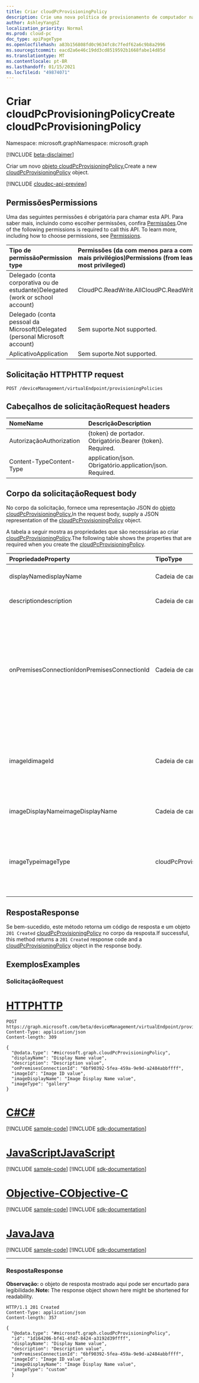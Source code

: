```yaml
---
title: Criar cloudPcProvisioningPolicy
description: Crie uma nova política de provisionamento de computador na nuvem.
author: AshleyYangSZ
localization_priority: Normal
ms.prod: cloud-pc
doc_type: apiPageType
ms.openlocfilehash: a83b156808fd0c9634fc8c7fedf62a6c9b8a2996
ms.sourcegitcommit: eacd2a6e46c19dd3cd8519592b1668fabe14d85d
ms.translationtype: MT
ms.contentlocale: pt-BR
ms.lasthandoff: 01/15/2021
ms.locfileid: "49874071"
---
```

# <a name="create-cloudpcprovisioningpolicy"></a><span data-ttu-id="51c6e-103">Criar cloudPcProvisioningPolicy</span><span class="sxs-lookup"><span data-stu-id="51c6e-103">Create cloudPcProvisioningPolicy</span></span>

<span data-ttu-id="51c6e-104">Namespace: microsoft.graph</span><span class="sxs-lookup"><span data-stu-id="51c6e-104">Namespace: microsoft.graph</span></span>

[!INCLUDE [beta-disclaimer](../../includes/beta-disclaimer.md)]

<span data-ttu-id="51c6e-105">Criar um novo [objeto cloudPcProvisioningPolicy.](../resources/cloudpcprovisioningpolicy.md)</span><span class="sxs-lookup"><span data-stu-id="51c6e-105">Create a new [cloudPcProvisioningPolicy](../resources/cloudpcprovisioningpolicy.md) object.</span></span>

[!INCLUDE [cloudpc-api-preview](../../includes/cloudpc-api-preview.md)]

## <a name="permissions"></a><span data-ttu-id="51c6e-106">Permissões</span><span class="sxs-lookup"><span data-stu-id="51c6e-106">Permissions</span></span>

<span data-ttu-id="51c6e-p101">Uma das seguintes permissões é obrigatória para chamar esta API. Para saber mais, incluindo como escolher permissões, confira [Permissões](/graph/permissions-reference).</span><span class="sxs-lookup"><span data-stu-id="51c6e-p101">One of the following permissions is required to call this API. To learn more, including how to choose permissions, see [Permissions](/graph/permissions-reference).</span></span>

|<span data-ttu-id="51c6e-109">Tipo de permissão</span><span class="sxs-lookup"><span data-stu-id="51c6e-109">Permission type</span></span>|<span data-ttu-id="51c6e-110">Permissões (da com menos para a com mais privilégios)</span><span class="sxs-lookup"><span data-stu-id="51c6e-110">Permissions (from least to most privileged)</span></span>|
|:---|:---|
|<span data-ttu-id="51c6e-111">Delegado (conta corporativa ou de estudante)</span><span class="sxs-lookup"><span data-stu-id="51c6e-111">Delegated (work or school account)</span></span>|<span data-ttu-id="51c6e-112">CloudPC.ReadWrite.All</span><span class="sxs-lookup"><span data-stu-id="51c6e-112">CloudPC.ReadWrite.All</span></span>|
|<span data-ttu-id="51c6e-113">Delegado (conta pessoal da Microsoft)</span><span class="sxs-lookup"><span data-stu-id="51c6e-113">Delegated (personal Microsoft account)</span></span>|<span data-ttu-id="51c6e-114">Sem suporte.</span><span class="sxs-lookup"><span data-stu-id="51c6e-114">Not supported.</span></span>|
|<span data-ttu-id="51c6e-115">Aplicativo</span><span class="sxs-lookup"><span data-stu-id="51c6e-115">Application</span></span>|<span data-ttu-id="51c6e-116">Sem suporte.</span><span class="sxs-lookup"><span data-stu-id="51c6e-116">Not supported.</span></span>|

## <a name="http-request"></a><span data-ttu-id="51c6e-117">Solicitação HTTP</span><span class="sxs-lookup"><span data-stu-id="51c6e-117">HTTP request</span></span>

<!-- {
  "blockType": "ignored"
}
-->

``` http
POST /deviceManagement/virtualEndpoint/provisioningPolicies
```

## <a name="request-headers"></a><span data-ttu-id="51c6e-118">Cabeçalhos de solicitação</span><span class="sxs-lookup"><span data-stu-id="51c6e-118">Request headers</span></span>

| <span data-ttu-id="51c6e-119">Nome</span><span class="sxs-lookup"><span data-stu-id="51c6e-119">Name</span></span>          | <span data-ttu-id="51c6e-120">Descrição</span><span class="sxs-lookup"><span data-stu-id="51c6e-120">Description</span></span>                |
| :------------ | :------------------------  |
| <span data-ttu-id="51c6e-121">Autorização</span><span class="sxs-lookup"><span data-stu-id="51c6e-121">Authorization</span></span> | <span data-ttu-id="51c6e-p102">{token} de portador. Obrigatório.</span><span class="sxs-lookup"><span data-stu-id="51c6e-p102">Bearer {token}. Required.</span></span>  |
| <span data-ttu-id="51c6e-124">Content-Type</span><span class="sxs-lookup"><span data-stu-id="51c6e-124">Content-Type</span></span>  | <span data-ttu-id="51c6e-p103">application/json. Obrigatório.</span><span class="sxs-lookup"><span data-stu-id="51c6e-p103">application/json. Required.</span></span>|

## <a name="request-body"></a><span data-ttu-id="51c6e-127">Corpo da solicitação</span><span class="sxs-lookup"><span data-stu-id="51c6e-127">Request body</span></span>

<span data-ttu-id="51c6e-128">No corpo da solicitação, fornece uma representação JSON do [objeto cloudPcProvisioningPolicy.](../resources/cloudpcprovisioningpolicy.md)</span><span class="sxs-lookup"><span data-stu-id="51c6e-128">In the request body, supply a JSON representation of the [cloudPcProvisioningPolicy](../resources/cloudpcprovisioningpolicy.md) object.</span></span>

<span data-ttu-id="51c6e-129">A tabela a seguir mostra as propriedades que são necessárias ao criar [cloudPcProvisioningPolicy](../resources/cloudpcprovisioningpolicy.md).</span><span class="sxs-lookup"><span data-stu-id="51c6e-129">The following table shows the properties that are required when you create the [cloudPcProvisioningPolicy](../resources/cloudpcprovisioningpolicy.md).</span></span>

|<span data-ttu-id="51c6e-130">Propriedade</span><span class="sxs-lookup"><span data-stu-id="51c6e-130">Property</span></span>|<span data-ttu-id="51c6e-131">Tipo</span><span class="sxs-lookup"><span data-stu-id="51c6e-131">Type</span></span>|<span data-ttu-id="51c6e-132">Descrição</span><span class="sxs-lookup"><span data-stu-id="51c6e-132">Description</span></span>|
|:---|:---|:---|
|<span data-ttu-id="51c6e-133">displayName</span><span class="sxs-lookup"><span data-stu-id="51c6e-133">displayName</span></span>|<span data-ttu-id="51c6e-134">Cadeia de caracteres</span><span class="sxs-lookup"><span data-stu-id="51c6e-134">String</span></span>|<span data-ttu-id="51c6e-135">O nome de exibição da política de provisionamento.</span><span class="sxs-lookup"><span data-stu-id="51c6e-135">The display name for the provisioning policy.</span></span>|
|<span data-ttu-id="51c6e-136">description</span><span class="sxs-lookup"><span data-stu-id="51c6e-136">description</span></span>|<span data-ttu-id="51c6e-137">Cadeia de caracteres</span><span class="sxs-lookup"><span data-stu-id="51c6e-137">String</span></span>|<span data-ttu-id="51c6e-138">A descrição da política de provisionamento.</span><span class="sxs-lookup"><span data-stu-id="51c6e-138">The provisioning policy description.</span></span>|
|<span data-ttu-id="51c6e-139">onPremisesConnectionId</span><span class="sxs-lookup"><span data-stu-id="51c6e-139">onPremisesConnectionId</span></span>|<span data-ttu-id="51c6e-140">Cadeia de caracteres</span><span class="sxs-lookup"><span data-stu-id="51c6e-140">String</span></span>|<span data-ttu-id="51c6e-141">A ID da cloudPcOnPremisesConnection.</span><span class="sxs-lookup"><span data-stu-id="51c6e-141">The ID of the cloudPcOnPremisesConnection.</span></span> <span data-ttu-id="51c6e-142">Para garantir que os computadores na nuvem tenham conectividade de rede e que in joinam no domínio, escolha uma conexão com uma rede virtual validada pelo serviço de computador na nuvem.</span><span class="sxs-lookup"><span data-stu-id="51c6e-142">To ensure that cloud PCs have network connectivity and that they domain join, choose a connection with a virtual network that’s validated by the cloud PC service.</span></span>|
|<span data-ttu-id="51c6e-143">imageId</span><span class="sxs-lookup"><span data-stu-id="51c6e-143">imageId</span></span>|<span data-ttu-id="51c6e-144">Cadeia de caracteres</span><span class="sxs-lookup"><span data-stu-id="51c6e-144">String</span></span>|<span data-ttu-id="51c6e-145">A ID da imagem do sistema operacional que você deseja provisionar em PCs na nuvem.</span><span class="sxs-lookup"><span data-stu-id="51c6e-145">The ID of the OS image you want to provision on cloud PCs.</span></span> <span data-ttu-id="51c6e-146">O formato de uma imagem de tipo de galeria é: {publisher_offer_sku}.</span><span class="sxs-lookup"><span data-stu-id="51c6e-146">The format for a gallery type image is: {publisher_offer_sku}.</span></span>|
|<span data-ttu-id="51c6e-147">imageDisplayName</span><span class="sxs-lookup"><span data-stu-id="51c6e-147">imageDisplayName</span></span>|<span data-ttu-id="51c6e-148">Cadeia de caracteres</span><span class="sxs-lookup"><span data-stu-id="51c6e-148">String</span></span>|<span data-ttu-id="51c6e-149">O nome de exibição da imagem do sistema operacional que você está provisionando.</span><span class="sxs-lookup"><span data-stu-id="51c6e-149">The display name for the OS image you’re provisioning.</span></span>|
|<span data-ttu-id="51c6e-150">imageType</span><span class="sxs-lookup"><span data-stu-id="51c6e-150">imageType</span></span>|<span data-ttu-id="51c6e-151">cloudPcProvisioningPolicyImageType</span><span class="sxs-lookup"><span data-stu-id="51c6e-151">cloudPcProvisioningPolicyImageType</span></span>|<span data-ttu-id="51c6e-152">O tipo de imagem do sistema operacional (personalizada ou galeria) que você deseja provisionar em PCs de nuvem.</span><span class="sxs-lookup"><span data-stu-id="51c6e-152">The type of OS image (custom or gallery) you want to provision on cloud PCs.</span></span> <span data-ttu-id="51c6e-153">Os valores possíveis são: `gallery` e `custom`.</span><span class="sxs-lookup"><span data-stu-id="51c6e-153">Possible values are: `gallery`, `custom`.</span></span>|

## <a name="response"></a><span data-ttu-id="51c6e-154">Resposta</span><span class="sxs-lookup"><span data-stu-id="51c6e-154">Response</span></span>

<span data-ttu-id="51c6e-155">Se bem-sucedido, este método retorna um código de resposta e um objeto `201 Created` [cloudPcProvisioningPolicy](../resources/cloudpcprovisioningpolicy.md) no corpo da resposta.</span><span class="sxs-lookup"><span data-stu-id="51c6e-155">If successful, this method returns a `201 Created` response code and a [cloudPcProvisioningPolicy](../resources/cloudpcprovisioningpolicy.md) object in the response body.</span></span>

## <a name="examples"></a><span data-ttu-id="51c6e-156">Exemplos</span><span class="sxs-lookup"><span data-stu-id="51c6e-156">Examples</span></span>

### <a name="request"></a><span data-ttu-id="51c6e-157">Solicitação</span><span class="sxs-lookup"><span data-stu-id="51c6e-157">Request</span></span>


# <a name="http"></a>[<span data-ttu-id="51c6e-158">HTTP</span><span class="sxs-lookup"><span data-stu-id="51c6e-158">HTTP</span></span>](#tab/http)
<!-- {
  "blockType": "request",
  "name": "create_cloudpcprovisioningpolicy_from_cloudpcprovisioningpolicy"
}
-->

``` http
POST https://graph.microsoft.com/beta/deviceManagement/virtualEndpoint/provisioningPolicies
Content-Type: application/json
Content-length: 309

{
  "@odata.type": "#microsoft.graph.cloudPcProvisioningPolicy",
  "displayName": "Display Name value",
  "description": "Description value",
  "onPremisesConnectionId": "6bf90392-5fea-459a-9e9d-a2484abbffff",
  "imageId": "Image ID value",
  "imageDisplayName": "Image Display Name value",
  "imageType": "gallery"
}
```
# <a name="c"></a>[<span data-ttu-id="51c6e-159">C#</span><span class="sxs-lookup"><span data-stu-id="51c6e-159">C#</span></span>](#tab/csharp)
[!INCLUDE [sample-code](../includes/snippets/csharp/create-cloudpcprovisioningpolicy-from-cloudpcprovisioningpolicy-csharp-snippets.md)]
[!INCLUDE [sdk-documentation](../includes/snippets/snippets-sdk-documentation-link.md)]

# <a name="javascript"></a>[<span data-ttu-id="51c6e-160">JavaScript</span><span class="sxs-lookup"><span data-stu-id="51c6e-160">JavaScript</span></span>](#tab/javascript)
[!INCLUDE [sample-code](../includes/snippets/javascript/create-cloudpcprovisioningpolicy-from-cloudpcprovisioningpolicy-javascript-snippets.md)]
[!INCLUDE [sdk-documentation](../includes/snippets/snippets-sdk-documentation-link.md)]

# <a name="objective-c"></a>[<span data-ttu-id="51c6e-161">Objective-C</span><span class="sxs-lookup"><span data-stu-id="51c6e-161">Objective-C</span></span>](#tab/objc)
[!INCLUDE [sample-code](../includes/snippets/objc/create-cloudpcprovisioningpolicy-from-cloudpcprovisioningpolicy-objc-snippets.md)]
[!INCLUDE [sdk-documentation](../includes/snippets/snippets-sdk-documentation-link.md)]

# <a name="java"></a>[<span data-ttu-id="51c6e-162">Java</span><span class="sxs-lookup"><span data-stu-id="51c6e-162">Java</span></span>](#tab/java)
[!INCLUDE [sample-code](../includes/snippets/java/create-cloudpcprovisioningpolicy-from-cloudpcprovisioningpolicy-java-snippets.md)]
[!INCLUDE [sdk-documentation](../includes/snippets/snippets-sdk-documentation-link.md)]

---


### <a name="response"></a><span data-ttu-id="51c6e-163">Resposta</span><span class="sxs-lookup"><span data-stu-id="51c6e-163">Response</span></span>

<span data-ttu-id="51c6e-164">**Observação:** o objeto de resposta mostrado aqui pode ser encurtado para legibilidade.</span><span class="sxs-lookup"><span data-stu-id="51c6e-164">**Note:** The response object shown here might be shortened for readability.</span></span>
<!-- {
  "blockType": "response",
  "truncated": true,
  "@odata.type": "microsoft.graph.cloudPcProvisioningPolicy"
}
-->

``` http
HTTP/1.1 201 Created
Content-Type: application/json
Content-length: 357

{
  "@odata.type": "#microsoft.graph.cloudPcProvisioningPolicy",
  "id": "1d164206-bf41-4fd2-8424-a3192d39ffff",
  "displayName": "Display Name value",
  "description": "Description value",
  "onPremisesConnectionId": "6bf90392-5fea-459a-9e9d-a2484abbffff",
  "imageId": "Image ID value",
  "imageDisplayName": "Image Display Name value",
  "imageType": "custom"
  }
```
